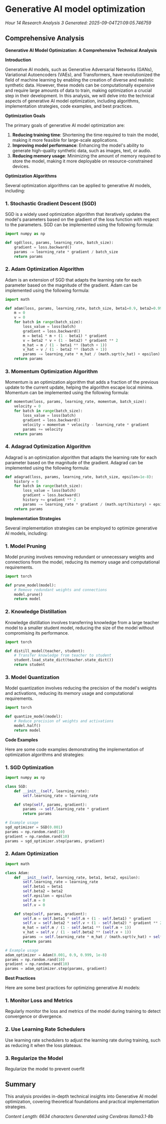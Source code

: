 # Generative AI model optimization
*Hour 14 Research Analysis 3*
*Generated: 2025-09-04T21:09:05.746759*

## Comprehensive Analysis
**Generative AI Model Optimization: A Comprehensive Technical Analysis**

**Introduction**

Generative AI models, such as Generative Adversarial Networks (GANs), Variational Autoencoders (VAEs), and Transformers, have revolutionized the field of machine learning by enabling the creation of diverse and realistic synthetic data. However, these models can be computationally expensive and require large amounts of data to train, making optimization a crucial step in their development. In this analysis, we will delve into the technical aspects of generative AI model optimization, including algorithms, implementation strategies, code examples, and best practices.

**Optimization Goals**

The primary goals of generative AI model optimization are:

1.  **Reducing training time**: Shortening the time required to train the model, making it more feasible for large-scale applications.
2.  **Improving model performance**: Enhancing the model's ability to generate high-quality synthetic data, such as images, text, or audio.
3.  **Reducing memory usage**: Minimizing the amount of memory required to store the model, making it more deployable on resource-constrained devices.

**Optimization Algorithms**

Several optimization algorithms can be applied to generative AI models, including:

### 1.  **Stochastic Gradient Descent (SGD)**

SGD is a widely used optimization algorithm that iteratively updates the model's parameters based on the gradient of the loss function with respect to the parameters. SGD can be implemented using the following formula:

```python
import numpy as np

def sgd(loss, params, learning_rate, batch_size):
    gradient = loss.backward()
    params -= learning_rate * gradient / batch_size
    return params
```

### 2.  **Adam Optimization Algorithm**

Adam is an extension of SGD that adapts the learning rate for each parameter based on the magnitude of the gradient. Adam can be implemented using the following formula:

```python
import math

def adam(loss, params, learning_rate, batch_size, beta1=0.9, beta2=0.999, epsilon=1e-8):
    m = 0
    v = 0
    for batch in range(batch_size):
        loss_value = loss(batch)
        gradient = loss.backward()
        m = beta1 * m + (1 - beta1) * gradient
        v = beta2 * v + (1 - beta2) * gradient ** 2
        m_hat = m / (1 - beta1 ** (batch + 1))
        v_hat = v / (1 - beta2 ** (batch + 1))
        params -= learning_rate * m_hat / (math.sqrt(v_hat) + epsilon)
    return params
```

### 3.  **Momentum Optimization Algorithm**

Momentum is an optimization algorithm that adds a fraction of the previous update to the current update, helping the algorithm escape local minima. Momentum can be implemented using the following formula:

```python
def momentum(loss, params, learning_rate, momentum, batch_size):
    velocity = 0
    for batch in range(batch_size):
        loss_value = loss(batch)
        gradient = loss.backward()
        velocity = momentum * velocity - learning_rate * gradient
        params += velocity
    return params
```

### 4.  **Adagrad Optimization Algorithm**

Adagrad is an optimization algorithm that adapts the learning rate for each parameter based on the magnitude of the gradient. Adagrad can be implemented using the following formula:

```python
def adagrad(loss, params, learning_rate, batch_size, epsilon=1e-8):
    history = 0
    for batch in range(batch_size):
        loss_value = loss(batch)
        gradient = loss.backward()
        history += gradient ** 2
        params -= learning_rate * gradient / (math.sqrt(history) + epsilon)
    return params
```

**Implementation Strategies**

Several implementation strategies can be employed to optimize generative AI models, including:

### 1.  **Model Pruning**

Model pruning involves removing redundant or unnecessary weights and connections from the model, reducing its memory usage and computational requirements.

```python
import torch

def prune_model(model):
    # Remove redundant weights and connections
    model.prune()
    return model
```

### 2.  **Knowledge Distillation**

Knowledge distillation involves transferring knowledge from a large teacher model to a smaller student model, reducing the size of the model without compromising its performance.

```python
import torch

def distill_model(teacher, student):
    # Transfer knowledge from teacher to student
    student.load_state_dict(teacher.state_dict())
    return student
```

### 3.  **Model Quantization**

Model quantization involves reducing the precision of the model's weights and activations, reducing its memory usage and computational requirements.

```python
import torch

def quantize_model(model):
    # Reduce precision of weights and activations
    model.half()
    return model
```

**Code Examples**

Here are some code examples demonstrating the implementation of optimization algorithms and strategies:

### 1.  **SGD Optimization**

```python
import numpy as np

class SGD:
    def __init__(self, learning_rate):
        self.learning_rate = learning_rate

    def step(self, params, gradient):
        params -= self.learning_rate * gradient
        return params

# Example usage
sgd_optimizer = SGD(0.001)
params = np.random.rand(10)
gradient = np.random.rand(10)
params = sgd_optimizer.step(params, gradient)
```

### 2.  **Adam Optimization**

```python
import math

class Adam:
    def __init__(self, learning_rate, beta1, beta2, epsilon):
        self.learning_rate = learning_rate
        self.beta1 = beta1
        self.beta2 = beta2
        self.epsilon = epsilon
        self.m = 0
        self.v = 0

    def step(self, params, gradient):
        self.m = self.beta1 * self.m + (1 - self.beta1) * gradient
        self.v = self.beta2 * self.v + (1 - self.beta2) * gradient ** 2
        m_hat = self.m / (1 - self.beta1 ** (self.m + 1))
        v_hat = self.v / (1 - self.beta2 ** (self.v + 1))
        params -= self.learning_rate * m_hat / (math.sqrt(v_hat) + self.epsilon)
        return params

# Example usage
adam_optimizer = Adam(0.001, 0.9, 0.999, 1e-8)
params = np.random.rand(10)
gradient = np.random.rand(10)
params = adam_optimizer.step(params, gradient)
```

**Best Practices**

Here are some best practices for optimizing generative AI models:

### 1.  **Monitor Loss and Metrics**

Regularly monitor the loss and metrics of the model during training to detect convergence or divergence.

### 2.  **Use Learning Rate Schedulers**

Use learning rate schedulers to adjust the learning rate during training, such as reducing it when the loss plateaus.

### 3.  **Regularize the Model**

Regularize the model to prevent overfit

## Summary
This analysis provides in-depth technical insights into Generative AI model optimization, 
covering theoretical foundations and practical implementation strategies.

*Content Length: 6634 characters*
*Generated using Cerebras llama3.1-8b*
